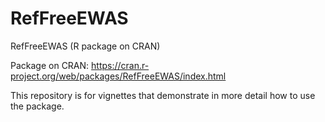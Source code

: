 # RefFreeEWAS
RefFreeEWAS (R package on CRAN)

Package on CRAN:  https://cran.r-project.org/web/packages/RefFreeEWAS/index.html

This repository is for vignettes that demonstrate in more detail how to use the package.
